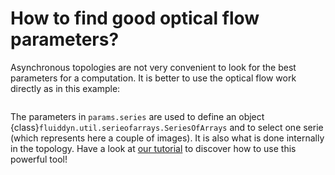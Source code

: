 # How to find good optical flow parameters?

Asynchronous topologies are not very convenient to look for the best parameters
for a computation. It is better to use the optical flow work directly as in
this example:

```{literalinclude} optflow_try_params.py
```

The parameters in `params.series` are used to define an object 
{class}`fluiddyn.util.serieofarrays.SeriesOfArrays`
and to select one serie (which represents here a couple of images). It is also
what is done internally in the topology. Have a look at
[our tutorial](https://fluiddyn.readthedocs.io/en/latest/ipynb/tuto_serieofarrays.html)
to discover how to use this powerful tool!
